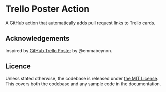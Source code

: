 # Trello Poster Action

A GitHub action that automatically adds pull request links to Trello cards.

## Acknowledgements

Inspired by [GitHub Trello Poster] by @emmabeynon.

## Licence

Unless stated otherwise, the codebase is released under [the MIT License](LICENCE). This covers both the codebase and any sample code in the documentation.

[GitHub Trello Poster]: https://github.com/emmabeynon/github-trello-poster
